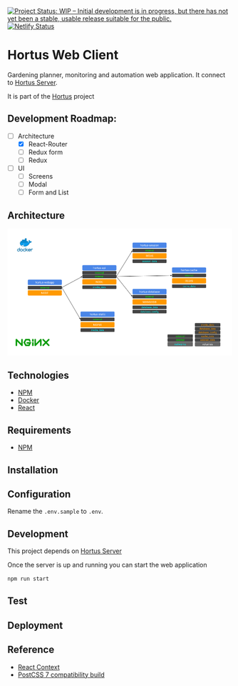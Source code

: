 [![Project Status: WIP – Initial development is in progress, but there has not yet been a stable, usable release suitable for the public.](https://www.repostatus.org/badges/latest/wip.svg)](https://www.repostatus.org/#wip) [![Netlify Status](https://api.netlify.com/api/v1/badges/489b8b79-24fd-496c-b7b6-9b94897a61e6/deploy-status)](https://app.netlify.com/sites/hortus/deploys)

# Hortus Web Client

Gardening planner, monitoring and automation web application. It connect to [Hortus Server](https://github.com/alexandrelamberty/hortus-server/).

It is part of the [Hortus](https://github.com/alexandrelamberty/hortus) project

## Development Roadmap:

- [ ] Architecture
	- [x] React-Router
	- [ ] Redux form
	- [ ] Redux 
- [ ] UI
	- [ ] Screens
	- [ ] Modal
	- [ ] Form and List

## Architecture

![Hortus Docker Architecture](hortus-docker-architecture.png)
## Technologies

- [NPM](https://www.npmjs.com/)
- [Docker](https://www.docker.com/)
- [React](https://reactjs.org/)

## Requirements

- [NPM](https://www.npmjs.com/)

## Installation

## Configuration

Rename the `.env.sample` to `.env`.

## Development

This project depends on [Hortus Server](https://github.com/alexandrelamberty/hortus-server/)

Once the server is up and running you can start the web application

```bash
npm run start
```

## Test

## Deployment

## Reference
- [React Context](https://wanago.io/2020/09/28/react-context-api-hooks-typescript/)
- [PostCSS 7 compatibility build](https://tailwindcss.com/docs/installation#post-css-7-compatibility-build)

